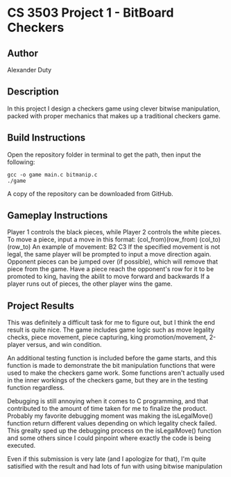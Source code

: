 # CS 3503 Project 1 - BitBoard Checkers

## Author
Alexander Duty

## Description
In this project I design a checkers game using clever bitwise manipulation, packed with proper mechanics that makes up a traditional checkers game.

## Build Instructions
Open the repository folder in terminal to get the path, then input the following:

```
gcc -o game main.c bitmanip.c
./game
```
A copy of the repository can be downloaded from GitHub.

## Gameplay Instructions
Player 1 controls the black pieces, while Player 2 controls the white pieces.
To move a piece, input a move in this format: (col_from)(row_from) (col_to)(row_to) 
An example of movement: B2 C3
If the specified movement is not legal, the same player will be prompted to input a move direction again.
Opponent pieces can be jumped over (if possible), which will remove that piece from the game.
Have a piece reach the opponent's row for it to be promoted to king, having the abilit to move forward and backwards
If a player runs out of pieces, the other player wins the game.
 
## Project Results
This was definitely a difficult task for me to figure out, but I think the end result is quite nice. The game includes game logic such as move legality checks, piece movement, piece capturing, king promotion/movement, 2-player versus, and win condition. 

An additional testing function is included before the game starts, and this function is made to demonstrate the bit manipulation functions that were used to make the checkers game work. Some functions aren't actually used in the inner workings of the checkers game, but they are in the testing function regardless.

Debugging is still annoying when it comes to C programming, and that contributed to the amount of time taken for me to finalize the product. Probably my favorite debugging moment was making the isLegalMove() function return different values depending on which legality check failed. This grealty sped up the debugging process on the isLegalMove() function and some others since I could pinpoint where exactly the code is being executed.

Even if this submission is very late (and I apologize for that), I'm quite satisified with the result and had lots of fun with using bitwise manipulation
